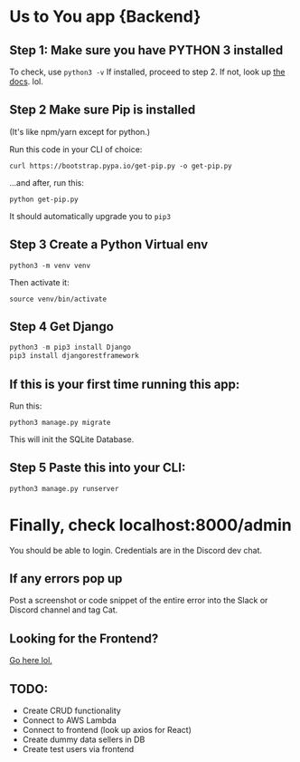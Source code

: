 # Us to You app {Backend}
## Step 1: Make sure you have PYTHON 3 installed
To check, use ```python3 -v```
If installed, proceed to step 2.
If not, look up [the docs](https://www.python.org/). lol.

## Step 2 Make sure Pip is installed
(It's like npm/yarn except for python.)

Run this code in your CLI of choice:
```
curl https://bootstrap.pypa.io/get-pip.py -o get-pip.py
```
...and after, run this:
```
python get-pip.py
```
It should automatically upgrade you to  ```pip3```


## Step 3 Create a Python Virtual env
```
python3 -m venv venv
```
Then activate it:
```
source venv/bin/activate
```

## Step 4 Get Django
```python
python3 -m pip3 install Django
pip3 install djangorestframework
```


## If this is your first time running this app:
Run this:
```
python3 manage.py migrate
```
This will init the SQLite Database.

## Step 5 Paste this into your CLI:
```python
python3 manage.py runserver
```
# Finally, check localhost:8000/admin
You should be able to login. Credentials are in the Discord dev chat.

## If any errors pop up
Post a screenshot or code snippet of the entire error into the Slack or Discord channel and tag Cat.

## Looking for the Frontend?
[Go here lol.](https://github.com/RoblesAarik/hackathon_frontend/)

## TODO:
- Create CRUD functionality
- Connect to AWS Lambda
- Connect to frontend (look up axios for React)
- Create dummy data sellers in DB
- Create test users via frontend

